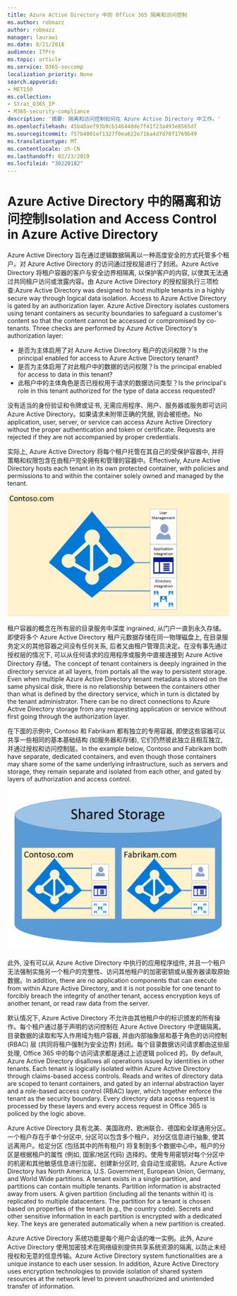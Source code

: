 ```yaml
---
title: Azure Active Directory 中的 Office 365 隔离和访问控制
ms.author: robmazz
author: robmazz
manager: laurawi
ms.date: 8/21/2018
audience: ITPro
ms.topic: article
ms.service: O365-seccomp
localization_priority: None
search.appverid:
- MET150
ms.collection:
- Strat_O365_IP
- M365-security-compliance
description: '摘要: 隔离和访问控制如何在 Azure Active Directory 中工作。'
ms.openlocfilehash: 45b48aef93b9cb146440de7f41f23a493e8565df
ms.sourcegitcommit: f57b4001ef1327f0ea622e716a4d7d78f1769b49
ms.translationtype: MT
ms.contentlocale: zh-CN
ms.lasthandoff: 02/23/2019
ms.locfileid: "30220182"
---
```

# <a name="isolation-and-access-control-in-azure-active-directory"></a><span data-ttu-id="5ef98-103">Azure Active Directory 中的隔离和访问控制</span><span class="sxs-lookup"><span data-stu-id="5ef98-103">Isolation and Access Control in Azure Active Directory</span></span>

<span data-ttu-id="5ef98-p101">Azure Active Directory 旨在通过逻辑数据隔离以一种高度安全的方式托管多个租户。对 Azure Active Directory 的访问通过授权层进行了封闭。Azure Active Directory 将租户容器的客户与安全边界相隔离, 以保护客户的内容, 以使其无法通过共同租户访问或泄露内容。由 Azure Active Directory 的授权层执行三项检查:</span><span class="sxs-lookup"><span data-stu-id="5ef98-p101">Azure Active Directory was designed to host multiple tenants in a highly secure way through logical data isolation. Access to Azure Active Directory is gated by an authorization layer. Azure Active Directory isolates customers using tenant containers as security boundaries to safeguard a customer's content so that the content cannot be accessed or compromised by co-tenants. Three checks are performed by Azure Active Directory's authorization layer:</span></span>
- <span data-ttu-id="5ef98-108">是否为主体启用了对 Azure Active Directory 租户的访问权限？</span><span class="sxs-lookup"><span data-stu-id="5ef98-108">Is the principal enabled for access to Azure Active Directory tenant?</span></span>
- <span data-ttu-id="5ef98-109">是否为主体启用了对此租户中的数据的访问权限？</span><span class="sxs-lookup"><span data-stu-id="5ef98-109">Is the principal enabled for access to data in this tenant?</span></span>
- <span data-ttu-id="5ef98-110">此租户中的主体角色是否已授权用于请求的数据访问类型？</span><span class="sxs-lookup"><span data-stu-id="5ef98-110">Is the principal's role in this tenant authorized for the type of data access requested?</span></span>

<span data-ttu-id="5ef98-p102">没有适当的身份验证和令牌或证书, 无需应用程序、用户、服务器或服务即可访问 Azure Active Directory。如果请求未附带正确的凭据, 则会被拒绝。</span><span class="sxs-lookup"><span data-stu-id="5ef98-p102">No application, user, server, or service can access Azure Active Directory without the proper authentication and token or certificate. Requests are rejected if they are not accompanied by proper credentials.</span></span>

<span data-ttu-id="5ef98-113">实际上, Azure Active Directory 将每个租户托管在其自己的受保护容器中, 并将策略和权限包含在由租户完全拥有和管理的容器中。</span><span class="sxs-lookup"><span data-stu-id="5ef98-113">Effectively, Azure Active Directory hosts each tenant in its own protected container, with policies and permissions to and within the container solely owned and managed by the tenant.</span></span>
 
![Azure 容器](media/office-365-isolation-azure-container.png)

<span data-ttu-id="5ef98-p103">租户容器的概念在所有层的目录服务中深度 ingrained, 从门户一直到永久存储。即使将多个 Azure Active Directory 租户元数据存储在同一物理磁盘上, 在目录服务定义的其他容器之间没有任何关系, 后者又由租户管理员决定。在没有事先通过授权层的情况下, 可以从任何请求的应用程序或服务中直接连接到 Azure Active Directory 存储。</span><span class="sxs-lookup"><span data-stu-id="5ef98-p103">The concept of tenant containers is deeply ingrained in the directory service at all layers, from portals all the way to persistent storage. Even when multiple Azure Active Directory tenant metadata is stored on the same physical disk, there is no relationship between the containers other than what is defined by the directory service, which in turn is dictated by the tenant administrator. There can be no direct connections to Azure Active Directory storage from any requesting application or service without first going through the authorization layer.</span></span>

<span data-ttu-id="5ef98-118">在下面的示例中, Contoso 和 Fabrikam 都有独立的专用容器, 即使这些容器可以共享一些相同的基本基础结构 (如服务器和存储), 它们仍然彼此独立且相互独立, 并通过授权和访问控制层。</span><span class="sxs-lookup"><span data-stu-id="5ef98-118">In the example below, Contoso and Fabrikam both have separate, dedicated containers, and even though those containers may share some of the same underlying infrastructure, such as servers and storage, they remain separate and isolated from each other, and gated by layers of authorization and access control.</span></span>
 
![Azure 专用容器](media/office-365-isolation-azure-dedicated-containers.png)

<span data-ttu-id="5ef98-120">此外, 没有可以从 Azure Active Directory 中执行的应用程序组件, 并且一个租户无法强制实施另一个租户的完整性、访问其他租户的加密密钥或从服务器读取原始数据。</span><span class="sxs-lookup"><span data-stu-id="5ef98-120">In addition, there are no application components that can execute from within Azure Active Directory, and it is not possible for one tenant to forcibly breach the integrity of another tenant, access encryption keys of another tenant, or read raw data from the server.</span></span>

<span data-ttu-id="5ef98-p104">默认情况下, Azure Active Directory 不允许由其他租户中的标识颁发的所有操作。每个租户通过基于声明的访问控制在 Azure Active Directory 中逻辑隔离。目录数据的读取和写入作用域为租户容器, 并由内部抽象层和基于角色的访问控制 (RBAC) 层 (共同将租户强制为安全边界) 封闭。每个目录数据访问请求都由这些层处理, Office 365 中的每个访问请求都是通过上述逻辑 policed 的。</span><span class="sxs-lookup"><span data-stu-id="5ef98-p104">By default, Azure Active Directory disallows all operations issued by identities in other tenants. Each tenant is logically isolated within Azure Active Directory through claims-based access controls. Reads and writes of directory data are scoped to tenant containers, and gated by an internal abstraction layer and a role-based access control (RBAC) layer, which together enforce the tenant as the security boundary. Every directory data access request is processed by these layers and every access request in Office 365 is policed by the logic above.</span></span>

<span data-ttu-id="5ef98-p105">Azure Active Directory 具有北美、美国政府、欧洲联合、德国和全球通用分区。一个租户存在于单个分区中, 分区可以包含多个租户。对分区信息进行抽象, 使其远离用户。给定分区 (包括其中的所有租户) 将复制到多个数据中心中。租户的分区是根据租户的属性 (例如, 国家/地区代码) 选择的。使用专用密钥对每个分区中的机密和其他敏感信息进行加密。创建新分区时, 会自动生成密钥。</span><span class="sxs-lookup"><span data-stu-id="5ef98-p105">Azure Active Directory has North America, U.S. Government, European Union, Germany, and World Wide partitions. A tenant exists in a single partition, and partitions can contain multiple tenants. Partition information is abstracted away from users. A given partition (including all the tenants within it) is replicated to multiple datacenters. The partition for a tenant is chosen based on properties of the tenant (e.g., the country code). Secrets and other sensitive information in each partition is encrypted with a dedicated key. The keys are generated automatically when a new partition is created.</span></span>

<span data-ttu-id="5ef98-p106">Azure Active Directory 系统功能是每个用户会话的唯一实例。此外, Azure Active Directory 使用加密技术在网络级别提供共享系统资源的隔离, 以防止未经授权和无意的信息传输。</span><span class="sxs-lookup"><span data-stu-id="5ef98-p106">Azure Active Directory system functionalities are a unique instance to each user session. In addition, Azure Active Directory uses encryption technologies to provide isolation of shared system resources at the network level to prevent unauthorized and unintended transfer of information.</span></span>
